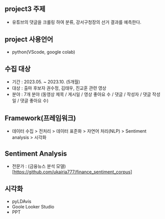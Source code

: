 ## project3 주제
- 유튜브의 댓글을 크롤링 하여 분류, 강서구청장의 선거 결과를 예측한다.

## project 사용언어 
- python(VScode, google colab)

## 수집 대상
- 기간 : 2023.05. ~ 2023.10. (5개월)
- 대상 : 출마 후보자 권수정, 김태우, 진교훈 관련 영상
- 분야 : 7개 분야 (동영상 제목 / 게시일  / 영상 좋아요 수 / 댓글 / 작성자 / 댓글 작성일 / 댓글 좋아요 수)

## Framework(프레임워크)
- 데이터 수집 > 전처리 > 데이터 표준화 > 자연어 처리(NLP) > Sentiment analysis > 시각화

## Sentiment Analysis
- 전문가 : (금융뉴스 분석 모델) [https://github.com/ukairia777/finance_sentiment_corpus]

## 시각화
- pyLDAvis
- Goole Looker Studio
- PPT
